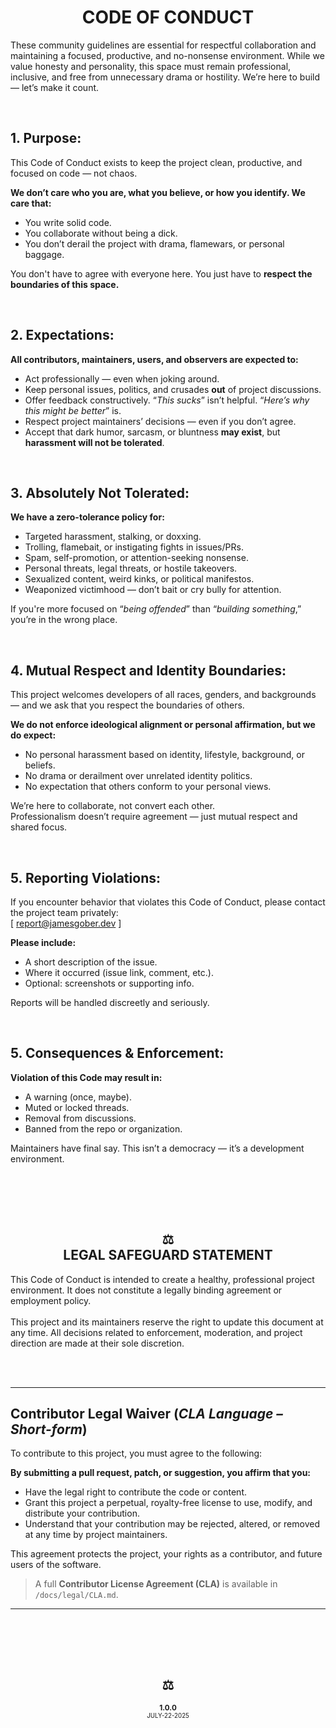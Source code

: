 <div id="top">
    <h1 align="center">CODE OF CONDUCT</h1>
    <p>
        These community guidelines are essential for respectful collaboration and maintaining a focused, productive, and no-nonsense environment. While we value honesty and personality, this space must remain professional, inclusive, and free from unnecessary drama or hostility. We’re here to build — let’s make it count.
    </p>
</div>

<br>

<h2>1. Purpose:</h2>
<p>
    This Code of Conduct exists to keep the project clean, productive, and focused on code — not chaos.
</p>
<b>
    We don’t care who you are, what you believe, or how you identify. We care that:
</b>
<ul>
    <li>You write solid code.</li>
    <li>You collaborate without being a dick.</li>
    <li>You don’t derail the project with drama, flamewars, or personal baggage.</li>
</ul>
<p>
    You don't have to agree with everyone here. You just have to <b>respect the boundaries of this space.</b>
</p>

<br>
<h2>2. Expectations:</h2>
<b>
    All contributors, maintainers, users, and observers are expected to:
</b>
<ul>
    <li>Act professionally — even when joking around.</li>
    <li>Keep personal issues, politics, and crusades <b>out</b> of project discussions.</li>
    <li>Offer feedback constructively. “<i>This sucks</i>” isn’t helpful. “<i>Here’s why this might be better</i>” is.</li>
    <li>Respect project maintainers’ decisions — even if you don’t agree.</li>
    <li>Accept that dark humor, sarcasm, or bluntness <b>may exist</b>, but <b>harassment will not be tolerated</b>.</li>
</ul>

<br>
<h2>3. Absolutely Not Tolerated:</h2>
<b>We have a zero-tolerance policy for:</b>
<ul>
    <li>Targeted harassment, stalking, or doxxing.</i>
    <li>Trolling, flamebait, or instigating fights in issues/PRs.</li>
    <li>Spam, self-promotion, or attention-seeking nonsense.</li>
    <li>Personal threats, legal threats, or hostile takeovers.</li>
    <li>Sexualized content, weird kinks, or political manifestos.</li>
    <li>Weaponized victimhood — don’t bait or cry bully for attention.</li>
</ul>
<p>
    If you're more focused on “<i>being offended</i>” than “<i>building something</i>,” you’re in the wrong place. 
</p>


<br>
<h2>4. Mutual Respect and Identity Boundaries:</h2>
<p>
    This project welcomes developers of all races, genders, and backgrounds — and we ask that you respect the boundaries of others.
</p>
<b>We do not enforce ideological alignment or personal affirmation, but we do expect:</b>
<ul>
    <li>No personal harassment based on identity, lifestyle, background, or beliefs.</li>
    <li>No drama or derailment over unrelated identity politics.</li>
    <li>No expectation that others conform to your personal views.</li>
</ul>
<p>
    We’re here to collaborate, not convert each other.
    <br>
    Professionalism doesn’t require agreement — just mutual respect and shared focus.
</p>

<br>
<h2>5. Reporting Violations:</h2>
<p>
    If you encounter behavior that violates this Code of Conduct, please contact the project team privately: 
    <br>
    [ <a href="mailto:report@jamesgober.dev?subject=Conduct%20Violation&body=Asset(s)%20Requested%3A%20%0A%0AProposed%20Use%3A%20%0A">report@jamesgober.dev</a> ]
</p>
<b>Please include:</b>
<ul>
    <li>A short description of the issue.</li>
    <li>Where it occurred (issue link, comment, etc.).</li>
    <li>Optional: screenshots or supporting info.</li>
</ul>
<p>
    Reports will be handled discreetly and seriously.
</p>


<br>
<h2>5. Consequences &amp; Enforcement:</h2>
<b>Violation of this Code may result in:</b>
<ul>
    <li>A warning (once, maybe).</li>
    <li>Muted or locked threads.</li>
    <li>Removal from discussions.</li>
    <li>Banned from the repo or organization.</li>
</ul>
<p>
    Maintainers have final say. This isn’t a democracy — it’s a development environment.
</p>
<br>

<!-- LEGAL SECTION 
###################################################################### -->

<br><br>

<h2 align="center">⚖️<br>LEGAL SAFEGUARD STATEMENT</h2>
<p>
    This Code of Conduct is intended to create a healthy, professional project environment. It does not constitute a legally binding agreement or employment policy.
    <br><br>
    This project and its maintainers reserve the right to update this document at any time. All decisions related to enforcement, moderation, and project direction are made at their sole discretion.
</p>
<br><br>



<!-- CONTRIBUTOR LICENSE AGREEMENT (CLA)
###################################################################### -->
<hr>
<h2>Contributor Legal Waiver (<em>CLA Language – Short-form</em>)</h2>

<p>To contribute to this project, you must agree to the following:</p>
<b>By submitting a pull request, patch, or suggestion, you affirm that you:</b>
<ul>
    <li>Have the legal right to contribute the code or content.</li>
    <li>Grant this project a perpetual, royalty-free license to use, modify, and distribute your contribution.</li>
    <li>Understand that your contribution may be rejected, altered, or removed at any time by project maintainers.</li>
</ul>

<p>
    This agreement protects the project, your rights as a contributor, and future users of the software.
</p>

<blockquote>
    A full <b>Contributor License Agreement (CLA)</b> is available in <code>/docs/legal/CLA.md</code>.
</blockquote>
<hr>


<br><br>
<div  align="center">
    <br><h2>⚖️</h2>
    <sup>
        <b>1.0.0</b><br>
        <sub>JULY-22-2025</sub>
    </sup>
</div>